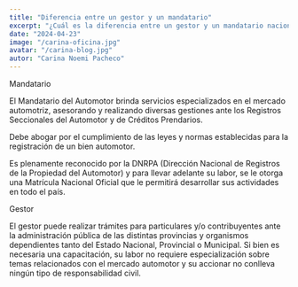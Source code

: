 ```yaml
---
title: "Diferencia entre un gestor y un mandatario"
excerpt: "¿Cuál es la diferencia entre un gestor y un mandatario nacional del automotor"
date: "2024-04-23"
image: "/carina-oficina.jpg"
avatar: "/carina-blog.jpg"
autor: "Carina Noemi Pacheco"
---
```


Mandatario

El Mandatario del Automotor brinda servicios especializados en el mercado automotriz, asesorando y realizando diversas gestiones ante los Registros Seccionales del Automotor y de Créditos Prendarios.

Debe abogar por el cumplimiento de las leyes y normas establecidas para la registración de un bien automotor.

Es plenamente reconocido por la DNRPA (Dirección Nacional de Registros de la Propiedad del Automotor) y para llevar adelante su labor, se le otorga una Matrícula Nacional Oficial que le permitirá desarrollar sus actividades en todo el país.

Gestor

El gestor puede realizar trámites para particulares y/o contribuyentes ante la administración pública de las distintas provincias y organismos dependientes tanto del Estado Nacional, Provincial o Municipal. Si bien es necesaria una capacitación, su labor no requiere especialización sobre temas relacionados con el mercado automotor y su accionar no conlleva ningún tipo de responsabilidad civil.
